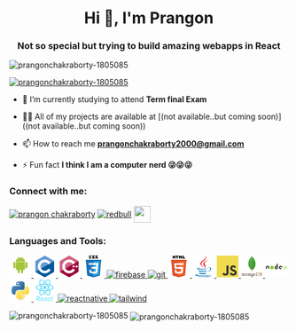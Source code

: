 <h1 align="center">Hi 👋, I'm Prangon</h1>
<h3 align="center">Not so special but trying to build amazing webapps in React </h3>

<p align="left"> <img src="https://komarev.com/ghpvc/?username=prangonchakraborty-1805085&label=Profile%20views&color=0e75b6&style=flat" alt="prangonchakraborty-1805085" /> </p>

<p align="left"> <a href="https://github.com/ryo-ma/github-profile-trophy"><img src="https://github-profile-trophy.vercel.app/?username=prangonchakraborty-1805085" alt="prangonchakraborty-1805085" /></a> </p>

- 🔭 I’m currently studying to attend **Term final Exam**

- 👨‍💻 All of my projects are available at [(not available..but coming soon)]((not available..but coming soon))

- 📫 How to reach me **prangonchakraborty2000@gmail.com**

- ⚡ Fun fact **I think I am a computer nerd 😜😜😜**

<h3 align="left">Connect with me:</h3>
<p align="left">
<a href="https://www.facebook.com/prangon.achallenger" target="blank"><img align="center" src="https://raw.githubusercontent.com/rahuldkjain/github-profile-readme-generator/master/src/images/icons/Social/facebook.svg" alt="prangon chakraborty" height="30" width="40" /></a>
<a href="https://codeforces.com/profile/Red_bull" target="blank"><img align="center" src="https://encrypted-tbn0.gstatic.com/images?q=tbn:ANd9GcQ2jceCE02769CeE2YG1Pv3_WAOCpCpK20wm64yRomjTnxXBwMApFbf7vJsx5EjzvGHpPg&usqp=CAU" alt="redbull" height="30" width="30" /></a>
<a href="https://www.linkedin.com/in/prangon-chakraborty-3511a6211/" target="blank"><img align="center" src="https://cdn3.iconfinder.com/data/icons/inficons/512/linkedin.png" alt="" height="30" width="30" /></a>
</p>

<h3 align="left">Languages and Tools:</h3>
<p align="left"> <a href="https://developer.android.com" target="_blank"> <img src="https://raw.githubusercontent.com/devicons/devicon/master/icons/android/android-original-wordmark.svg" alt="android" width="40" height="40"/> </a> <a href="https://www.cprogramming.com/" target="_blank"> <img src="https://raw.githubusercontent.com/devicons/devicon/master/icons/c/c-original.svg" alt="c" width="40" height="40"/> </a> <a href="https://www.w3schools.com/cpp/" target="_blank"> <img src="https://raw.githubusercontent.com/devicons/devicon/master/icons/cplusplus/cplusplus-original.svg" alt="cplusplus" width="40" height="40"/> </a> <a href="https://www.w3schools.com/css/" target="_blank"> <img src="https://raw.githubusercontent.com/devicons/devicon/master/icons/css3/css3-original-wordmark.svg" alt="css3" width="40" height="40"/> </a> <a href="https://firebase.google.com/" target="_blank"> <img src="https://www.vectorlogo.zone/logos/firebase/firebase-icon.svg" alt="firebase" width="40" height="40"/> </a> <a href="https://git-scm.com/" target="_blank"> <img src="https://www.vectorlogo.zone/logos/git-scm/git-scm-icon.svg" alt="git" width="40" height="40"/> </a> <a href="https://www.w3.org/html/" target="_blank"> <img src="https://raw.githubusercontent.com/devicons/devicon/master/icons/html5/html5-original-wordmark.svg" alt="html5" width="40" height="40"/> </a> <a href="https://www.java.com" target="_blank"> <img src="https://raw.githubusercontent.com/devicons/devicon/master/icons/java/java-original.svg" alt="java" width="40" height="40"/> </a> <a href="https://developer.mozilla.org/en-US/docs/Web/JavaScript" target="_blank"> <img src="https://raw.githubusercontent.com/devicons/devicon/master/icons/javascript/javascript-original.svg" alt="javascript" width="40" height="40"/> </a> <a href="https://www.mongodb.com/" target="_blank"> <img src="https://raw.githubusercontent.com/devicons/devicon/master/icons/mongodb/mongodb-original-wordmark.svg" alt="mongodb" width="40" height="40"/> </a> <a href="https://nodejs.org" target="_blank"> <img src="https://raw.githubusercontent.com/devicons/devicon/master/icons/nodejs/nodejs-original-wordmark.svg" alt="nodejs" width="40" height="40"/> </a> <a href="https://www.python.org" target="_blank"> <img src="https://raw.githubusercontent.com/devicons/devicon/master/icons/python/python-original.svg" alt="python" width="40" height="40"/> </a> <a href="https://reactjs.org/" target="_blank"> <img src="https://raw.githubusercontent.com/devicons/devicon/master/icons/react/react-original-wordmark.svg" alt="react" width="40" height="40"/> </a> <a href="https://reactnative.dev/" target="_blank"> <img src="https://reactnative.dev/img/header_logo.svg" alt="reactnative" width="40" height="40"/> </a> <a href="https://tailwindcss.com/" target="_blank"> <img src="https://www.vectorlogo.zone/logos/tailwindcss/tailwindcss-icon.svg" alt="tailwind" width="40" height="40"/> </a> </p>

<p><img align="left" src="https://github-readme-stats.vercel.app/api/top-langs?username=prangonchakraborty-1805085&show_icons=true&locale=en&layout=compact" alt="prangonchakraborty-1805085" /></p>

<p>&nbsp;<img align="center" src="https://github-readme-stats.vercel.app/api?username=prangonchakraborty-1805085&show_icons=true&locale=en" alt="prangonchakraborty-1805085" /></p>


<!---
PrangonChakraborty-1805085/PrangonChakraborty-1805085 is a ✨ special ✨ repository because its `README.md` (this file) appears on your GitHub profile.
You can click the Preview link to take a look at your changes.
--->
